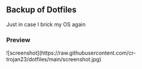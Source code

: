 ## Backup of Dotfiles
Just in case I brick my OS again

<h3> Preview </h3>
<p>
![screenshot](https://raw.githubusercontent.com/cr-trojan23/dotfiles/main/screenshot.jpg)
</p>
